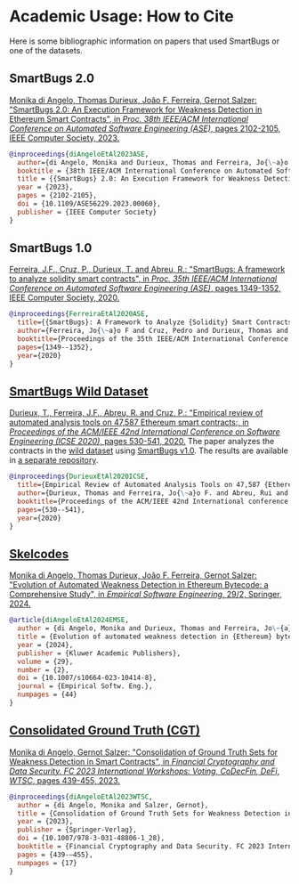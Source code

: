 # Academic Usage: How to Cite

Here is some bibliographic information on papers that used
SmartBugs or one of the datasets.

## SmartBugs 2.0

<a href="https://arxiv.org/pdf/2306.05057.pdf">Monika di Angelo, Thomas Durieux, João F. Ferreira, Gernot Salzer: "SmartBugs 2.0: An Execution Framework for Weakness Detection in Ethereum Smart Contracts", in *Proc. 38th IEEE/ACM International Conference on Automated Software Engineering (ASE)*, pages 2102-2105, IEEE Computer Society, 2023.</a>

```bibtex
@inproceedings{diAngeloEtAl2023ASE,
  author={di Angelo, Monika and Durieux, Thomas and Ferreira, Jo{\~a}o F. and Salzer, Gernot},
  booktitle = {38th IEEE/ACM International Conference on Automated Software Engineering (ASE)},
  title = {{SmartBugs} 2.0: An Execution Framework for Weakness Detection in Ethereum Smart Contracts},
  year = {2023},
  pages = {2102-2105},
  doi = {10.1109/ASE56229.2023.00060},
  publisher = {IEEE Computer Society}
}
```

## SmartBugs 1.0

<a href="https://arxiv.org/abs/2007.04771">Ferreira, J.F., Cruz, P., Durieux, T. and Abreu, R.: "SmartBugs: A framework to analyze solidity smart contracts", in *Proc. 35th IEEE/ACM International Conference on Automated Software Engineering (ASE)*, pages 1349-1352, IEEE Computer Society, 2020.</a>

```bibtex
@inproceedings{FerreiraEtAl2020ASE,
  title={{SmartBugs}: A Framework to Analyze {Solidity} Smart Contracts},
  author={Ferreira, Jo{\~a}o F and Cruz, Pedro and Durieux, Thomas and Abreu, Rui},
  booktitle={Proceedings of the 35th IEEE/ACM International Conference on Automated Software Engineering},
  pages={1349--1352},
  year={2020}
}
```

## [SmartBugs Wild Dataset](https://github.com/smartbugs/smartbugs-wild)

  <a href="https://arxiv.org/abs/1910.10601">Durieux, T., Ferreira, J.F., Abreu, R. and Cruz, P.: "Empirical review of automated analysis tools on 47,587 Ethereum smart contracts:, in *Proceedings of the ACM/IEEE 42nd International Conference on Software Engineering (ICSE 2020)*, pages 530-541, 2020.</a>
The paper analyzes the contracts in the [wild
dataset](https://github.com/smartbugs/smartbugs-wild) using [SmartBugs
v1.0](https://github.com/smartbugs/smartbugs/releases/tag/v1.0.0). The
results are available in [a separate
repository](https://github.com/smartbugs/smartbugs-results).

```bibtex
@inproceedings{DurieuxEtAl2020ICSE,
  title={Empirical Review of Automated Analysis Tools on 47,587 {Ethereum} Smart Contracts},
  author={Durieux, Thomas and Ferreira, Jo{\~a}o F. and Abreu, Rui and Cruz, Pedro},
  booktitle={Proceedings of the ACM/IEEE 42nd International conference on software engineering},
  pages={530--541},
  year={2020}
}
```

## [Skelcodes](https://github.com/gsalzer/skelcodes)

  <a href="https://doi.org/10.1007/s10664-023-10414-8">Monika di Angelo, Thomas Durieux, João F. Ferreira, Gernot Salzer: "Evolution of Automated Weakness Detection in Ethereum Bytecode: a Comprehensive Study", in *Empirical Software Engineering*, 29/2, Springer, 2024.</a>

```bibtex
@article{diAngeloEtAl2024EMSE,
  author = {di Angelo, Monika and Durieux, Thomas and Ferreira, Jo\~{a}o F. and Salzer, Gernot},
  title = {Evolution of automated weakness detection in {Ethereum} bytecode: a comprehensive study},
  year = {2024},
  publisher = {Kluwer Academic Publishers},
  volume = {29},
  number = {2},
  doi = {10.1007/s10664-023-10414-8},
  journal = {Empirical Softw. Eng.},
  numpages = {44}
}
```

## [Consolidated Ground Truth (CGT)](https://github.com/gsalzer/cgt)

  <a href="https://doi.org/10.1007/978-3-031-48806-1_28">Monika di Angelo, Gernot Salzer: "Consolidation of Ground Truth Sets for Weakness Detection in Smart Contracts", in *Financial Cryptography and Data Security. FC 2023 International Workshops: Voting, CoDecFin, DeFi, WTSC*, pages 439-455, 2023.</a>

```bibtex
@inproceedings{diAngeloEtAl2023WTSC,
  author = {di Angelo, Monika and Salzer, Gernot},
  title = {Consolidation of Ground Truth Sets for Weakness Detection in Smart Contracts},
  year = {2023},
  publisher = {Springer-Verlag},
  doi = {10.1007/978-3-031-48806-1_28},
  booktitle = {Financial Cryptography and Data Security. FC 2023 International Workshops: Voting, CoDecFin, DeFi, WTSC, Bol, Bra\v{c}, Croatia, May 5, 2023, Revised Selected Papers},
  pages = {439-–455},
  numpages = {17}
}
```
